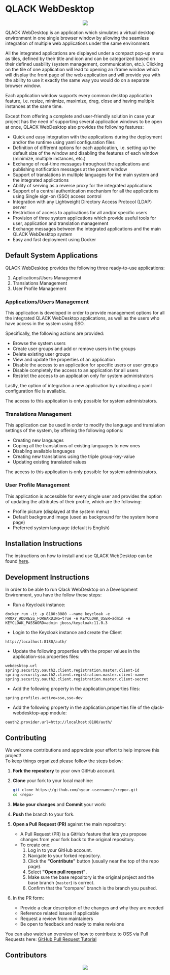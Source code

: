 # QLACK WebDesktop 

<p align="center">
    <a href="https://qlack.com/" alt="Website">
        <img src="https://img.shields.io/website-up-down-green-red/https/qlack.com" />
    </a>
</p>

QLACK WebDesktop is an application which simulates a virtual desktop environment in one single browser window by allowing the seamless integration of multiple web applications under the same environment. 

All the integrated applications are displayed under a compact pop-up menu as tiles, defined by their title and icon and can be categorized based on their defined usability (system management, communication, etc.). Clicking on the tile of one application will lead to opening an iframe window which will display the front page of the web application and will provide you with the ability to use it exactly the same way you would do on a separate browser window.

Each application window supports every common desktop application feature, i.e. resize, minimize, maximize, drag, close and having multiple instances at the same time.   

Except from offering a complete and user-friendly solution in case your project has the need of supporting several application windows to be open at once, QLACK WebDesktop also provides the following features:
* Quick and easy integration with the applications during the deployment and/or the runtime using yaml configuration files
* Definition of different options for each application, i.e. setting up the default size of the window and disabling the features of each window (minimize, multiple instances, etc.)
* Exchange of real-time messages throughout the applications and publishing notification messages at the parent window
* Support of translations in multiple languages for the main system and the integrated applications
* Ability of serving as a reverse proxy for the integrated applications
* Support of a central authentication mechanism for all the applications using Single sign-on (SSO) access control
* Integration with any Lightweight Directory Access Protocol (LDAP) server
* Restriction of access to applications for all and/or specific users
* Provision of three system applications which provide useful tools for user, application and translation management
* Exchange messages between the integrated applications and the main QLACK WebDesktop system
* Easy and fast deployment using Docker

## Default System Applications

QLACK WebDesktop provides the following three ready-to-use applications:
1. Applications/Users Management
2. Translations Management
3. User Profile Management

### Applications/Users Management

This application is developed in order to provide management options for all the integrated QLACK WebDesktop applications, as well as the users who have access in the system using SSO.

Specifically, the following actions are provided:
* Browse the system users
* Create user groups and add or remove users in the groups
* Delete existing user groups
* View and update the properties of an application
* Disable the access to an application for specific users or user groups
* Disable completely the access to an application for all users
* Restrict the access to an application only for system administrators

Lastly, the option of integration a new application by uploading a yaml configuration file is available.

The access to this application is only possible for system administrators.

### Translations Management

This application can be used in order to modify the language and translation settings of the system, by offering the following options:
* Creating new languages
* Coping all the translations of existing languages to new ones
* Disabling available languages
* Creating new translations using the triple group-key-value
* Updating existing translated values

The access to this application is only possible for system administrators.

### User Profile Management

This application is accessible for every single user and provides the option of updating the attributes of their profile, which are the following:
* Profile picture (displayed at the system menu)
* Default background image (used as background for the system home page)
* Preferred system language (default is English)

## Installation Instructions

The instructions on how to install and use QLACK WebDesktop can be found [here](https://github.com/qlack/QLACK-WebDesktop/blob/master/MANUAL.md).

## Development Instructions

In order to be able to run Qlack WebDesktop on a Development Environment, you have the follow these steps:

- Run a Keycloak instance:
```
docker run -it -p 8180:8080 --name keycloak -e PROXY_ADDRESS_FORWARDING=true -e KEYCLOAK_USER=admin -e KEYCLOAK_PASSWORD=admin jboss/keycloak:11.0.3
```

- Login to the Keycloak instance and create the Client
```
http://localhost:8180/auth/
```

- Update the following properties with the proper values in the application-sso.properties files:
```
webdesktop.url
spring.security.oauth2.client.registration.master.client-id
spring.security.oauth2.client.registration.master.client-name
spring.security.oauth2.client.registration.master.client-secret
```

- Add the following property in the application.properties files:
```
spring.profiles.active=sso,sso-dev
```

- Add the following property in the application.properties file of the qlack-webdesktop-app module:
```
oauth2.provider.url=http://localhost:8180/auth/
```

## Contributing

We welcome contributions and appreciate your effort to help improve this project!  
To keep things organized please follow the steps below:

1. **Fork the repository** to your own GitHub account.

2.  **Clone** your fork to your local machine:

    ```bash
    git clone https://github.com/<your-username>/<repo>.git
    cd <repo>
    ```

3. **Make your changes** and **Commit** your work:

4. **Push** the branch to your fork.

5. **Open a Pull Request (PR)** against the main repository:  
   - A Pull Request (PR) is a GitHub feature that lets you propose changes from your fork back to the original repository.  
   - To create one:  
     1. Log in to your GitHub account.  
     2. Navigate to your forked repository.  
     3. Click the **"Contribute"** button (usually near the top of the repo page).  
     4. Select **"Open pull request"**.  
     5. Make sure the base repository is the original project and the base branch (`master`) is correct.  
     6. Confirm that the “compare” branch is the branch you pushed.  

6. In the PR form:
    - Provide a clear description of the changes and why they are needed  
    - Reference related issues if applicable
    - Request a review from maintainers
    - Be open to feedback and ready to make revisions 

You can also watch an overview of how to contribute to OSS via Pull Requests here: [GitHub Pull Request Tutorial](https://www.youtube.com/watch?v=dLRA1lffWBw)

## Contributors

<p align="center">
	<a href="https://github.com/qlack/QLACK-WebDesktop/graphs/contributors">
  		<img src="https://contributors-img.firebaseapp.com/image?repo=qlack/qlack-webdesktop" />
	</a>
</p>

